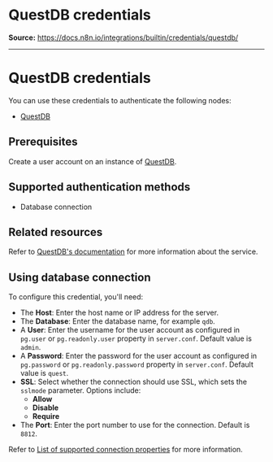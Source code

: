 # QuestDB credentials

**Source:** https://docs.n8n.io/integrations/builtin/credentials/questdb/

---

# QuestDB credentials

You can use these credentials to authenticate the following nodes:

- [QuestDB](../../app-nodes/n8n-nodes-base.questdb/)

## Prerequisites

Create a user account on an instance of [QuestDB](https://questdb.io/).

## Supported authentication methods

- Database connection

## Related resources

Refer to [QuestDB's documentation](https://questdb.io/docs) for more information about the service.

## Using database connection

To configure this credential, you'll need:

- The **Host**: Enter the host name or IP address for the server.
- The **Database**: Enter the database name, for example `qdb`.
- A **User**: Enter the username for the user account as configured in `pg.user` or `pg.readonly.user` property in `server.conf`. Default value is `admin`.
- A **Password**: Enter the password for the user account as configured in `pg.password` or `pg.readonly.password` property in `server.conf`. Default value is `quest`.
- **SSL**: Select whether the connection should use SSL, which sets the `sslmode` parameter. Options include:
  - **Allow**
  - **Disable**
  - **Require**
- The **Port**: Enter the port number to use for the connection. Default is `8812`.

Refer to [List of supported connection properties](https://questdb.io/docs/reference/api/postgres/#list-of-supported-connection-properties) for more information.
